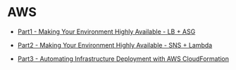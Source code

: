 # AWS

- [Part1 - Making Your Environment Highly Available - LB + ASG](https://github.com/DonghaoWu/AWS/blob/master/AWS-SAA/High-availability(part1).md) 

- [Part2 - Making Your Environment Highly Available - SNS + Lambda](https://github.com/DonghaoWu/AWS/blob/master/AWS-SAA/High-availability(part2).md) 

- [Part3 - Automating Infrastructure Deployment with AWS CloudFormation](https://github.com/DonghaoWu/AWS/blob/master/AWS-SAA/CloudFormation.md) 